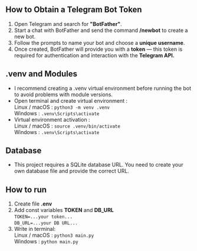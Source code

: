 ## How to Obtain a Telegram Bot Token

1. Open Telegram and search for **"BotFather"**.
2. Start a chat with BotFather and send the command **/newbot** to create a new bot.
3. Follow the prompts to name your bot and choose a **unique username**.
4. Once created, BotFather will provide you with a **token** — this token is required for authentication and interaction with the **Telegram API.**

## .venv and Modules

- I recommend creating a .venv virtual environment before running the bot to avoid problems with module versions. <br>
- Open terminal and create virtual environment : <br>
Linux / macOS : ```python3 -m venv .venv```<br>
Windows : ```.venv\Scripts\activate```<br>
- Virtual environment activation : <br>
Linux / macOS : ```source .venv/bin/activate```<br>
Windows : ```.venv\Scripts\activate``` <br>

## Database

- This project requires a SQLite database URL. You need to create your own database file and provide the correct URL.<br>

## How to run

1. Create file **.env**<br>
2. Add const variables __TOKEN__ and **DB_URL**<br>
```TOKEN=...your token...```<br>
```DB_URL=...your DB URL...```<br>
3. Write in terminal:<br>
Linux / macOS : ```python3 main.py```<br>
Windows : ```python main.py```
